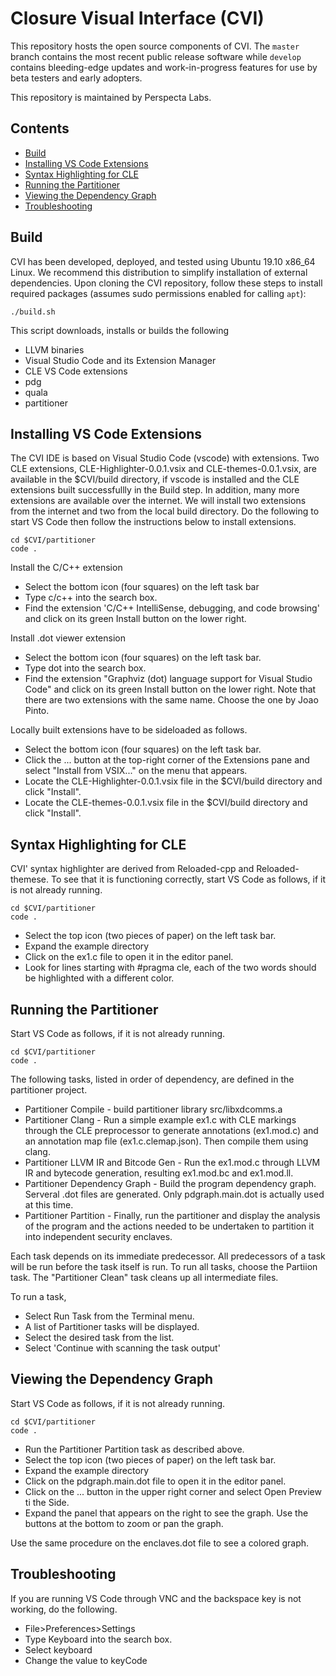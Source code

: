 # Closure Visual Interface (CVI)
This repository hosts the open source components of CVI. The `master` branch contains the most recent public release software while `develop` contains bleeding-edge updates and work-in-progress features for use by beta testers and early adopters.

This repository is maintained by Perspecta Labs.

## Contents
- [Build](#build)
- [Installing VS Code Extensions](#installing-vs-code-extensions)
- [Syntax Highlighting for CLE](#syntax-highlighting-for-cle)
- [Running the Partitioner](#running-the-partitioner)
- [Viewing the Dependency Graph](#viewing-the-dependency-graph)
- [Troubleshooting](#troubleshooting)

## Build
CVI has been developed, deployed, and tested using Ubuntu 19.10 x86_64 Linux. We recommend this distribution to simplify installation of external dependencies. Upon cloning the CVI repository, follow these steps to install required packages (assumes sudo permissions enabled for calling `apt`):

```
./build.sh 
```

This script downloads, installs or builds the following
* LLVM binaries
* Visual Studio Code and its Extension Manager
* CLE VS Code extensions
* pdg
* quala
* partitioner

## Installing VS Code Extensions
The CVI IDE is based on Visual Studio Code (vscode) with extensions. Two CLE extensions, CLE-Highlighter-0.0.1.vsix and CLE-themes-0.0.1.vsix, are available in the $CVI/build directory, if vscode is installed and the CLE extensions built successfullly in the Build step. In addition, many more extensions are available over the internet. We will install two extensions from the internet and two from the local build directory. Do the following to start VS Code then follow the instructions below to install extensions.

```
cd $CVI/partitioner
code .
```

Install the C/C++ extension
* Select the bottom icon (four squares) on the left task bar
* Type c/c++ into the search box.
* Find the extension 'C/C++ IntelliSense, debugging, and code browsing' and click on its green Install button on the lower right.

Install .dot viewer extension
* Select the bottom icon (four squares) on the left task bar.
* Type dot into the search box.
* Find the extension "Graphviz (dot) language support for Visual Studio Code" and click on its green Install button on the lower right. Note that there are two extensions with the same name. Choose the one by Joao Pinto.

Locally built extensions have to be sideloaded as follows.
* Select the bottom icon (four squares) on the left task bar.
* Click the ... button at the top-right corner of the Extensions pane and select "Install from VSIX..." on the menu that appears.
* Locate the CLE-Highlighter-0.0.1.vsix file in the $CVI/build directory and click "Install".
* Locate the CLE-themes-0.0.1.vsix file in the $CVI/build directory and click "Install".

## Syntax Highlighting for CLE
CVI' syntax highlighter are derived from Reloaded-cpp and Reloaded-themese. To see that it is functioning correctly, start VS Code as follows, if it is not already running.

```
cd $CVI/partitioner
code .
```

* Select the top icon (two pieces of paper) on the left task bar.
* Expand the example directory
* Click on the ex1.c file to open it in the editor panel.
* Look for lines starting with #pragma cle, each of the two words should be highlighted with a different color.

## Running the Partitioner
Start VS Code as follows, if it is not already running.

```
cd $CVI/partitioner
code .
```
The following tasks, listed in order of dependency, are defined in the partitioner project.
* Partitioner Compile - build partitioner library src/libxdcomms.a
* Partitioner Clang - Run a simple example ex1.c with CLE markings through the CLE preprocessor to generate annotations (ex1.mod.c) and an annotation map file (ex1.c.clemap.json). Then compile them using clang.
* Partitioner LLVM IR and Bitcode Gen - Run the ex1.mod.c through LLVM IR and bytecode generation, resulting ex1.mod.bc and ex1.mod.ll.
* Partitioner Dependency Graph - Build the program dependency graph. Serveral .dot files are generated. Only pdgraph.main.dot is actually used at this time.
* Partitioner Partition - Finally, run the partitioner and display the analysis of the program and the actions needed to be undertaken to partition it into independent security enclaves.

Each task depends on its immediate predecessor. All predecessors of a task will be run before the task itself is run.
To run all tasks, choose the Partiion task. The "Partitioner Clean" task cleans up all intermediate files.

To run a task,
* Select Run Task from the Terminal menu.
* A list of Partitioner tasks will be displayed.
* Select the desired task from the list.
* Select 'Continue with scanning the task output'

## Viewing the Dependency Graph
Start VS Code as follows, if it is not already running.

```
cd $CVI/partitioner
code .
```
* Run the Partitioner Partition task as described above.
* Select the top icon (two pieces of paper) on the left task bar.
* Expand the example directory
* Click on the pdgraph.main.dot file to open it in the editor panel.
* Click on the ... button in the upper right corner and select Open Preview ti the Side.
* Expand the panel that appears on the right to see the graph. Use the buttons at the bottom to zoom or pan the graph.

Use the same procedure on the enclaves.dot file to see a colored graph.

## Troubleshooting
If you are running VS Code through VNC and the backspace key is not working, do the following.
* File>Preferences>Settings
* Type Keyboard into the search box.
* Select keyboard
* Change the value to keyCode

